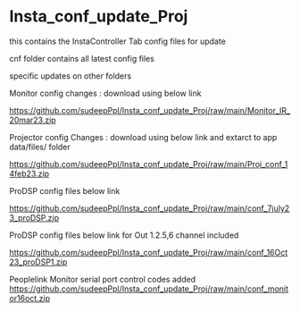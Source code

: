 # Insta_conf_update_Proj
this contains the InstaController Tab config files for update


cnf folder contains all latest config files

specific updates on other folders

Monitor config changes : download using below link

https://github.com/sudeepPpl/Insta_conf_update_Proj/raw/main/Monitor_IR_20mar23.zip

Projector config Changes : download using below link and extarct to app data/files/ folder

https://github.com/sudeepPpl/Insta_conf_update_Proj/raw/main/Proj_conf_14feb23.zip

ProDSP config files below link

https://github.com/sudeepPpl/Insta_conf_update_Proj/raw/main/conf_7july23_proDSP.zip

ProDSP config files below link for Out 1.2.5,6 channel included

https://github.com/sudeepPpl/Insta_conf_update_Proj/raw/main/conf_16Oct23_proDSP1.zip

Peoplelink Monitor serial port control codes added
https://github.com/sudeepPpl/Insta_conf_update_Proj/raw/main/conf_monitor16oct.zip
